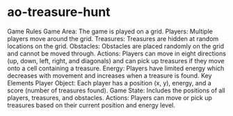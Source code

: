 # ao-treasure-hunt

Game Rules
Game Area: The game is played on a grid.
Players: Multiple players move around the grid.
Treasures: Treasures are hidden at random locations on the grid.
Obstacles: Obstacles are placed randomly on the grid and cannot be moved through.
Actions: Players can move in eight directions (up, down, left, right, and diagonals) and can pick up treasures if they move onto a cell containing a treasure.
Energy: Players have limited energy which decreases with movement and increases when a treasure is found.
Key Elements
Player Object: Each player has a position (x, y), energy, and a score (number of treasures found).
Game State: Includes the positions of all players, treasures, and obstacles.
Actions: Players can move or pick up treasures based on their current position and energy level.
